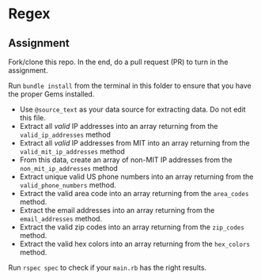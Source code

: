 # Regex

## Assignment

Fork/clone this repo. In the end, do a pull request (PR) to turn in the assignment. 

Run `bundle install` from the terminal in this folder to ensure that you have
the proper Gems installed. 

- Use `@source_text` as your data source for extracting data. Do not edit this file.
- Extract all *valid* IP addresses into an array returning from the `valid_ip_addresses` method
- Extract all *valid* IP addresses from MIT into an array returning from the `valid_mit_ip_addresses` method
- From this data, create an array of non-MIT IP addresses from the `non_mit_ip_addresses` method
- Extract unique valid US phone numbers into an array returning from the `valid_phone_numbers` method.
- Extract the valid area code into an array returning from the `area_codes` method.
- Extract the email addresses into an array returning from the `email_addresses` method.
- Extract the valid zip codes into an array returning from the `zip_codes` method.
- Extract the valid hex colors into an array returning from the `hex_colors` method.

Run `rspec spec` to check if your `main.rb` has the right results. 